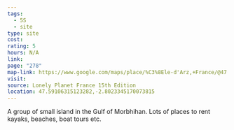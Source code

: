 ```yaml
---
tags:
  - 5S
  - site
type: site
cost: 
rating: 5
hours: N/A
link: 
page: "278"
map-link: https://www.google.com/maps/place/%C3%8Ele-d'Arz,+France/@47.5836434,-2.8056655,13.79z/data=!4m6!3m5!1s0x48101b6822ab6af3:0x40ca5cd36e2c490!8m2!3d47.5902465!4d-2.8031382!16s%2Fg%2F1pxyx9qkn?entry=ttu&g_ep=EgoyMDI0MTAyNy4wIKXMDSoASAFQAw%3D%3D
visit: 
source: Lonely Planet France 15th Edition
location: 47.59106315123282,-2.8023345170073815
---
```

A group of small island in the Gulf of Morbhihan. Lots of places to rent kayaks, beaches, boat tours etc.